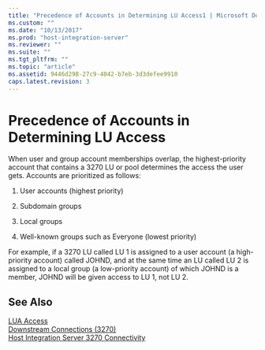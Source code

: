 ```yaml
---
title: "Precedence of Accounts in Determining LU Access1 | Microsoft Docs"
ms.custom: ""
ms.date: "10/13/2017"
ms.prod: "host-integration-server"
ms.reviewer: ""
ms.suite: ""
ms.tgt_pltfrm: ""
ms.topic: "article"
ms.assetid: 9446d298-27c9-4042-b7eb-3d3defee9910
caps.latest.revision: 3
---
```

# Precedence of Accounts in Determining LU Access
When user and group account memberships overlap, the highest-priority account that contains a 3270 LU or pool determines the access the user gets. Accounts are prioritized as follows:  
  
1.  User accounts (highest priority)  
  
2.  Subdomain groups  
  
3.  Local groups  
  
4.  Well-known groups such as Everyone (lowest priority)  
  
 For example, if a 3270 LU called LU 1 is assigned to a user account (a high-priority account) called JOHND, and at the same time an LU called LU 2 is assigned to a local group (a low-priority account) of which JOHND is a member, JOHND will be given access to LU 1, not LU 2.  
  
## See Also  
 [LUA Access](../core/lua-access.md)   
 [Downstream Connections (3270)](../core/downstream-connections-3270.md)   
 [Host Integration Server 3270 Connectivity](../core/host-integration-server-3270-connectivity.md)